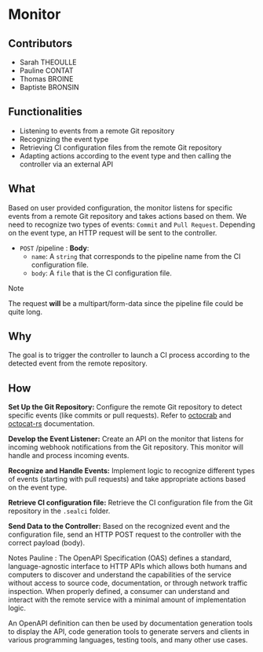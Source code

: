 # Monitor

## Contributors

- Sarah THEOULLE
- Pauline CONTAT
- Thomas BROINE
- Baptiste BRONSIN

## Functionalities

- Listening to events from a remote Git repository
- Recognizing the event type
- Retrieving CI configuration files from the remote Git repository
- Adapting actions according to the event type and then calling the controller via an external API

## What

Based on user provided configuration, the monitor listens for specific events from a remote Git repository and takes actions based on them. We need to recognize two types of events: `Commit` and `Pull Request`. Depending on the event type, an HTTP request will be sent to the controller.

- `POST` /pipeline :
**Body**:
    - `name`: A `string` that corresponds to the pipeline name from the CI configuration file.
    - `body`: A `file` that is the CI configuration file.

>[!Note]
> The request **will** be a multipart/form-data since the pipeline file could be quite long.

## Why

The goal is to trigger the controller to launch a CI process according to the detected event from the remote repository.

## How

**Set Up the Git Repository:** Configure the remote Git repository to detect specific events (like commits or pull requests). Refer to [octocrab](https://github.com/XAMPPRocky/octocrab) and [octocat-rs](https://octocat-rs.github.io/book/ ) documentation.

**Develop the Event Listener:** Create an API on the monitor that listens for incoming webhook notifications from the Git repository. This monitor will handle and process incoming events.

**Recognize and Handle Events:** Implement logic to recognize different types of events (starting with pull requests) and take appropriate actions based on the event type.

**Retrieve CI configuration file:** Retrieve the CI configuration file from the Git repository in the `.sealci` folder.

**Send Data to the Controller:** Based on the recognized event and the configuration file, send an HTTP POST request to the controller with the correct payload (body).

Notes Pauline :
The OpenAPI Specification (OAS) defines a standard, language-agnostic interface to HTTP APIs which allows both humans and computers to discover and understand the capabilities of the service without access to source code, documentation, or through network traffic inspection. When properly defined, a consumer can understand and interact with the remote service with a minimal amount of implementation logic.

An OpenAPI definition can then be used by documentation generation tools to display the API, code generation tools to generate servers and clients in various programming languages, testing tools, and many other use cases.